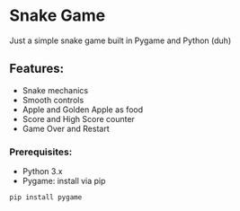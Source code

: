 # Snake Game 

Just a simple snake game built in Pygame and Python (duh)

## Features:

- Snake mechanics
- Smooth controls
- Apple and Golden Apple as food
- Score and High Score counter
- Game Over and Restart

### Prerequisites:

- Python 3.x
- Pygame: install via pip

```bash
pip install pygame
